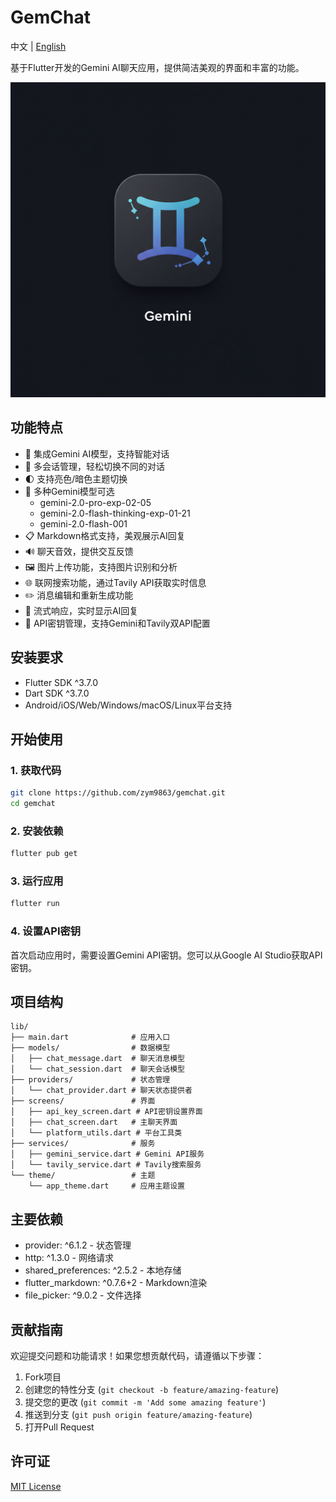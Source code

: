 # GemChat

中文 | [English](README_EN.md)

基于Flutter开发的Gemini AI聊天应用，提供简洁美观的界面和丰富的功能。

![GemChat应用图标](assets/image_fx_.jpg)

## 功能特点

- 🤖 集成Gemini AI模型，支持智能对话
- 💬 多会话管理，轻松切换不同的对话
- 🌓 支持亮色/暗色主题切换
- 🔄 多种Gemini模型可选
  - gemini-2.0-pro-exp-02-05
  - gemini-2.0-flash-thinking-exp-01-21
  - gemini-2.0-flash-001
- 📋 Markdown格式支持，美观展示AI回复
- 🔊 聊天音效，提供交互反馈
- 🖼️ 图片上传功能，支持图片识别和分析
- 🌐 联网搜索功能，通过Tavily API获取实时信息
- ✏️ 消息编辑和重新生成功能
- 🔄 流式响应，实时显示AI回复
- 🔑 API密钥管理，支持Gemini和Tavily双API配置

## 安装要求

- Flutter SDK ^3.7.0
- Dart SDK ^3.7.0
- Android/iOS/Web/Windows/macOS/Linux平台支持

## 开始使用

### 1. 获取代码

```bash
git clone https://github.com/zym9863/gemchat.git
cd gemchat
```

### 2. 安装依赖

```bash
flutter pub get
```

### 3. 运行应用

```bash
flutter run
```

### 4. 设置API密钥

首次启动应用时，需要设置Gemini API密钥。您可以从Google AI Studio获取API密钥。

## 项目结构

```
lib/
├── main.dart              # 应用入口
├── models/                # 数据模型
│   ├── chat_message.dart  # 聊天消息模型
│   └── chat_session.dart  # 聊天会话模型
├── providers/             # 状态管理
│   └── chat_provider.dart # 聊天状态提供者
├── screens/               # 界面
│   ├── api_key_screen.dart # API密钥设置界面
│   ├── chat_screen.dart   # 主聊天界面
│   └── platform_utils.dart # 平台工具类
├── services/              # 服务
│   ├── gemini_service.dart # Gemini API服务
│   └── tavily_service.dart # Tavily搜索服务
└── theme/                 # 主题
    └── app_theme.dart     # 应用主题设置
```

## 主要依赖

- provider: ^6.1.2 - 状态管理
- http: ^1.3.0 - 网络请求
- shared_preferences: ^2.5.2 - 本地存储
- flutter_markdown: ^0.7.6+2 - Markdown渲染
- file_picker: ^9.0.2 - 文件选择

## 贡献指南

欢迎提交问题和功能请求！如果您想贡献代码，请遵循以下步骤：

1. Fork项目
2. 创建您的特性分支 (`git checkout -b feature/amazing-feature`)
3. 提交您的更改 (`git commit -m 'Add some amazing feature'`)
4. 推送到分支 (`git push origin feature/amazing-feature`)
5. 打开Pull Request

## 许可证

[MIT License](LICENSE)

